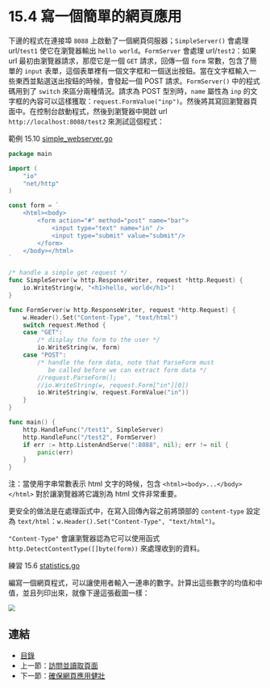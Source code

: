 # 15.4 寫一個簡單的網頁應用

下邊的程式在連接埠 `8088` 上啟動了一個網頁伺服器；`SimpleServer()` 會處理 url/`test1` 使它在瀏覽器輸出 `hello world`。`FormServer` 會處理 url/`test2`：如果 url 最初由瀏覽器請求，那麼它是一個 `GET` 請求，回傳一個 `form` 常數，包含了簡單的 `input` 表單，這個表單裡有一個文字框和一個送出按鈕。當在文字框輸入一些東西並點選送出按鈕的時候，會發起一個 POST 請求。`FormServer()` 中的程式碼用到了 `switch` 來區分兩種情況。請求為 POST 型別時，`name` 屬性為 `inp` 的文字框的內容可以這樣獲取：`request.FormValue("inp")`。然後將其寫回瀏覽器頁面中。在控制台啟動程式，然後到瀏覽器中開啟 url `http://localhost:8088/test2` 來測試這個程式：


範例 15.10 [simple_webserver.go](examples/chapter_15/simple_webserver.go)

```go
package main

import (
	"io"
	"net/http"
)

const form = `
	<html><body>
		<form action="#" method="post" name="bar">
			<input type="text" name="in" />
			<input type="submit" value="submit"/>
		</form>
	</body></html>
`

/* handle a simple get request */
func SimpleServer(w http.ResponseWriter, request *http.Request) {
	io.WriteString(w, "<h1>hello, world</h1>")
}

func FormServer(w http.ResponseWriter, request *http.Request) {
	w.Header().Set("Content-Type", "text/html")
	switch request.Method {
	case "GET":
		/* display the form to the user */
		io.WriteString(w, form)
	case "POST":
		/* handle the form data, note that ParseForm must
		   be called before we can extract form data */
		//request.ParseForm();
		//io.WriteString(w, request.Form["in"][0])
		io.WriteString(w, request.FormValue("in"))
	}
}

func main() {
	http.HandleFunc("/test1", SimpleServer)
	http.HandleFunc("/test2", FormServer)
	if err := http.ListenAndServe(":8088", nil); err != nil {
		panic(err)
	}
}
```

注：當使用字串常數表示 html 文字的時候，包含 `<html><body>...</body></html>` 對於讓瀏覽器將它識別為 html 文件非常重要。

更安全的做法是在處理函式中，在寫入回傳內容之前將頭部的 `content-type` 設定為 `text/html`：`w.Header().Set("Content-Type", "text/html")`。

`"Content-Type"` 會讓瀏覽器認為它可以使用函式 `http.DetectContentType([]byte(form))` 來處理收到的資料。

練習 15.6 [statistics.go](exercises/chapter_15/statistics.go)

編寫一個網頁程式，可以讓使用者輸入一連串的數字。計算出這些數字的均值和中值，並且列印出來，就像下邊這張截圖一樣：

<img src="images/15.4_fig15.1.jpg?raw=true" style="zoom:80%;" />

## 連結

- [目錄](directory.md)
- 上一節：[訪問並讀取頁面](15.3.md)
- 下一節：[確保網頁應用健壯](15.5.md)
